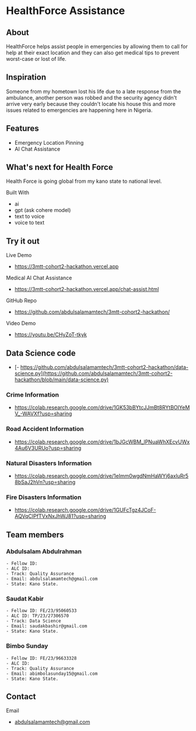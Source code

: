 # HealthForce Assistance

## About
HealthForce helps assist people in emergencies by allowing 
them to call for help at their exact location and they can 
also get medical tips to prevent worst-case or lost of life.


## Inspiration
Someone from my hometown lost his life due to a late response from the ambulance, another person was robbed and the security agency didn't arrive very early because they couldn't locate his house this and more issues related to emergencies are happening here in Nigeria.

## Features
- Emergency Location Pinning
- AI Chat Assistance

## What's next for Health Force
Health Force is going global from my kano state to national level.


Built With
- ai
- gpt (ask cohere model)
- text to voice
- voice to text

## Try it out

Live Demo
- https://3mtt-cohort2-hackathon.vercel.app

Medical AI Chat Assistance
- https://3mtt-cohort2-hackathon.vercel.app/chat-assist.html

GitHub Repo
- https://github.com/abdulsalamamtech/3mtt-cohort2-hackathon/

Video Demo
- https://youtu.be/CHyZoT-tkyk



## Data Science code
- [- https://github.com/abdulsalamamtech/3mtt-cohort2-hackathon/data-science.py](https://github.com/abdulsalamamtech/3mtt-cohort2-hackathon/blob/main/data-science.py)


### Crime Information
- https://colab.research.google.com/drive/1GK53bBYtcJJmBt8RYtBOIYeMV_-WAVXf?usp=sharing
### Road Accident Information
- https://colab.research.google.com/drive/1bJGcWBM_lPNuaWhXEcvUWx4Au6V3URUo?usp=sharing
### Natural Disasters Information
- https://colab.research.google.com/drive/1eImm0wgdNmHaWYj6axluRr58bSaJ2hVn?usp=sharing
### Fire Disasters Information
- https://colab.research.google.com/drive/1GUFcTgz4JCoF-AQVqCIPfTVxNxJhWJ81?usp=sharing


## Team members

### Abdulsalam Abdulrahman
    - Fellow ID: 
    - ALC ID:
    - Track: Quality Assurance
    - Email: abdulsalamamtech@gmail.com
    - State: Kano State.

### Saudat Kabir 
    - Fellow ID: FE/23/95060533
    - ALC ID: TP/23/27306570
    - Track: Data Science
    - Email: saudakbashir@gmail.com
    - State: Kano State.

### Bimbo Sunday 
    - Fellow ID: FE/23/96633328
    - ALC ID:
    - Track: Quality Assurance
    - Email: abimbolasunday15@gmail.com 
    - State: Kano State.

## Contact
Email
- [abdulsalamamtech@gmail.com](https://mailto:abdulsalamamtech@gmail.com)


